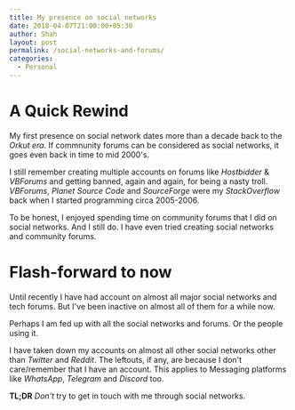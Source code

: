 ```yaml
---
title: My presence on social networks
date: 2018-04-07T21:00:00+05:30
author: Shah
layout: post
permalink: /social-networks-and-forums/
categories:
  - Personal
---
```

# A Quick Rewind
My first presence on social network dates more than a decade back to the _Orkut era_. If commnunity forums can be considered as social networks, it goes even back in time to mid 2000's. 

I still remember creating multiple accounts on forums like _Hostbidder_ & _VBForums_ and getting banned, again and again, for being a nasty troll. _VBForums_, _Planet Source Code_ and _SourceForge_ were my _StackOverflow_ back when I started programming circa 2005-2006.

To be honest, I enjoyed spending time on community forums that I did on social networks. And I still do. I have even tried creating social networks and community forums.

# Flash-forward to now
Until recently I have had account on almost all major social networks and tech forums. But I've been inactive on almost all of them for a while now.

Perhaps I am fed up with all the social networks and forums. Or the people using it.

I have taken down my accounts on almost all other social networks other than _Twitter_ and _Reddit_. The leftouts, if any, are because I don't care/remember that I have an account. This applies to Messaging platforms like _WhatsApp_, _Telegram_ and _Discord_ too.

**TL;DR** *Don't* try to get in touch with me through social networks.